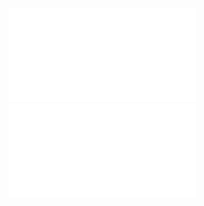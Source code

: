 ![](/Notatki/Semestr%204/Algorytmy%20i%20złożoność%20obliczeniowa/Ćwiczenia/Ćwiczenie%203/azo_cw_kopiec.pdf)![](Notatki/Semestr%204/Algorytmy%20i%20złożoność%20obliczeniowa/Ćwiczenia/Ćwiczenie%203/cwmat_02_kopiec.pdf)
